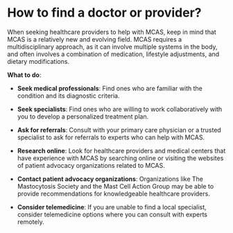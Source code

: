 # How to find a doctor or provider?

When seeking healthcare providers to help with MCAS, keep in mind that MCAS is a relatively new and evolving field. MCAS requires a multidisciplinary approach, as it can involve multiple systems in the body, and often involves a combination of medication, lifestyle adjustments, and dietary modifications. 

**What to do**:

* **Seek medical professionals**: Find ones who are familiar with the condition and its diagnostic criteria.

* **Seek specialists**: Find ones who are willing to work collaboratively with you to develop a personalized treatment plan.

* **Ask for referrals**: Consult with your primary care physician or a trusted specialist to ask for referrals to experts who can help with MCAS.

* **Research online**: Look for healthcare providers and medical centers that have experience with MCAS by searching online or visiting the websites of patient advocacy organizations related to MCAS.

* **Contact patient advocacy organizations**: Organizations like The Mastocytosis Society and the Mast Cell Action Group may be able to provide recommendations for knowledgeable healthcare providers.

* **Consider telemedicine**: If you are unable to find a local specialist, consider telemedicine options where you can consult with experts remotely.
